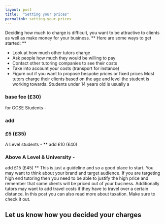 ```yaml
---
layout: post
title:  "Setting your prices"
permalink: setting-your-prices
---
```

Deciding how much to charge is difficult, you want to be attractive to clients
as well as make money for your business. ** Here are some ways to get started:
**

* Look at how much other tutors charge 
* Ask people how much they would be willing to pay 
* Contact other tutoring companies to see their costs 
* Take into account your costs (transport for instance) 
* Figure out if you want to propose bespoke prices or fixed prices 
Most tutors charge their clients based on the age and level the student is
working towards. Students under 14 years old is usually a 

### base fee (£30)

for GCSE Students - 

### add

### £5 (£35)

A Level students - ** add £10
(£40) 

### Above A Level & University -

add £15 (£45) ** This is just a
guideline and so a good place to start. You may want to think about your brand
and target audience. If you are targeting high end tutoring then you need to
be able to justify the high price and remember that some clients will be
priced out of your business. Additionally tutors may want to add travel costs
if they have to travel over a certain distance. In this post you can also read
more about taxation. Make sure to check it out.

## Let us know how you decided your charges
